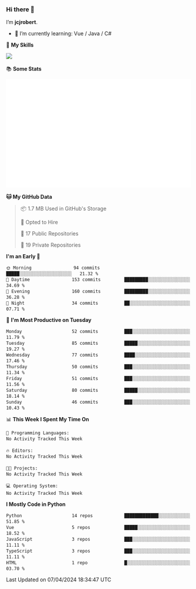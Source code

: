 ### Hi there 👋

I’m **jcjrobert**.

- 🌱 I’m currently learning: Vue / Java / C#

🌟 **My Skills**

![](https://img.shields.io/badge/-Python-3e74a2?style=flat-square&logo=Python&logoColor=fff)

📚 **Some Stats**

![](https://github.com/jcjrobert/github-stats/blob/master/generated/overview.svg)

<!--START_SECTION:waka-->
**🐱 My GitHub Data** 

> 📦 1.7 MB Used in GitHub's Storage 
 > 
> 💼 Opted to Hire
 > 
> 📜 17 Public Repositories 
 > 
> 🔑 19 Private Repositories 
 > 
**I'm an Early 🐤** 

```text
🌞 Morning                94 commits          █████░░░░░░░░░░░░░░░░░░░░   21.32 % 
🌆 Daytime                153 commits         █████████░░░░░░░░░░░░░░░░   34.69 % 
🌃 Evening                160 commits         █████████░░░░░░░░░░░░░░░░   36.28 % 
🌙 Night                  34 commits          ██░░░░░░░░░░░░░░░░░░░░░░░   07.71 % 
```
📅 **I'm Most Productive on Tuesday** 

```text
Monday                   52 commits          ███░░░░░░░░░░░░░░░░░░░░░░   11.79 % 
Tuesday                  85 commits          █████░░░░░░░░░░░░░░░░░░░░   19.27 % 
Wednesday                77 commits          ████░░░░░░░░░░░░░░░░░░░░░   17.46 % 
Thursday                 50 commits          ███░░░░░░░░░░░░░░░░░░░░░░   11.34 % 
Friday                   51 commits          ███░░░░░░░░░░░░░░░░░░░░░░   11.56 % 
Saturday                 80 commits          █████░░░░░░░░░░░░░░░░░░░░   18.14 % 
Sunday                   46 commits          ███░░░░░░░░░░░░░░░░░░░░░░   10.43 % 
```


📊 **This Week I Spent My Time On** 

```text
💬 Programming Languages: 
No Activity Tracked This Week

🔥 Editors: 
No Activity Tracked This Week

🐱‍💻 Projects: 
No Activity Tracked This Week

💻 Operating System: 
No Activity Tracked This Week
```

**I Mostly Code in Python** 

```text
Python                   14 repos            █████████████░░░░░░░░░░░░   51.85 % 
Vue                      5 repos             █████░░░░░░░░░░░░░░░░░░░░   18.52 % 
JavaScript               3 repos             ███░░░░░░░░░░░░░░░░░░░░░░   11.11 % 
TypeScript               3 repos             ███░░░░░░░░░░░░░░░░░░░░░░   11.11 % 
HTML                     1 repo              █░░░░░░░░░░░░░░░░░░░░░░░░   03.70 % 
```




 Last Updated on 07/04/2024 18:34:47 UTC
<!--END_SECTION:waka-->

